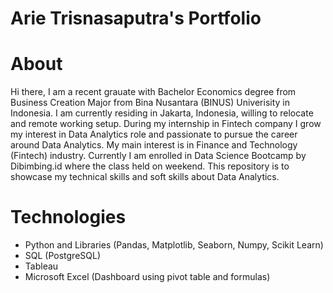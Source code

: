 # Arie Trisnasaputra's Portfolio
# About
Hi there, I am a recent grauate with Bachelor Economics degree from Business Creation Major from Bina Nusantara (BINUS) Univerisity in Indonesia. I am currently residing in Jakarta, Indonesia, willing to relocate and remote working setup. During my internship in Fintech company I grow my interest in Data Analytics role and passionate to pursue the career around Data Analytics. My main interest is in Finance and Technology (Fintech) industry. Currently I am enrolled in Data Science Bootcamp by Dibimbing.id where the class held on weekend. This repository is to showcase my technical skills and soft skills about Data Analytics.

# Technologies
- Python and Libraries (Pandas, Matplotlib, Seaborn, Numpy, Scikit Learn)
- SQL (PostgreSQL)
- Tableau
- Microsoft Excel (Dashboard using pivot table and formulas)


